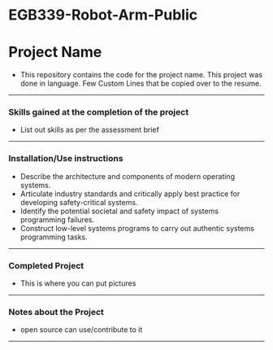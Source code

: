 # EGB339-Robot-Arm-Public

# Project Name
- This repository contains the code for the project name. This project was done in language. Few Custom Lines that be copied over to the resume.
---
### Skills gained at the completion of the project
- List out skills as per the assessment brief
---
### Installation/Use instructions
-   Describe the architecture and components of modern operating systems.
-   Articulate industry standards and critically apply best practice for developing safety-critical systems.
-   Identify the potential societal and safety impact of systems programming failures.
-   Construct low-level systems programs to carry out authentic systems programming tasks.
---
### Completed Project
- This is where you can put pictures
---
### Notes about the Project
- open source can use/contribute to it
---
